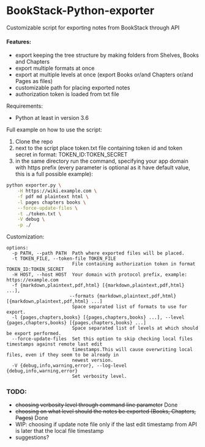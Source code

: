 # BookStack-Python-exporter
Customizable script for exporting notes from BookStack through API

#### Features:
- export keeping the tree structure by making folders from Shelves, Books and Chapters
- export multiple formats at once
- export at multiple levels at once (export Books or/and Chapters or/and Pages as files)
- customizable path for placing exported notes
- authorization token is loaded from txt file

Requirements:
- Python at least in version 3.6

Full example on how to use the script:
1. Clone the repo 
2. next to the script place token.txt file containing token id and token secret in format: TOKEN_ID:TOKEN_SECRET
3. in the same directory run the command, specifying your app domain with https prefix (every parameter is optional as it have default value, this is a full possible example):
```bash
python exporter.py \
    -H https://wiki.example.com \
    -f pdf md plaintext html \
    -l pages chapters books \
    --force-update-files \
    -t ./token.txt \
    -V debug \
    -p ./ 
```

Customization:
```text
options:
  -p PATH, --path PATH  Path where exported files will be placed.
  -t TOKEN_FILE, --token-file TOKEN_FILE
                        File containing authorization token in format TOKEN_ID:TOKEN_SECRET
  -H HOST, --host HOST  Your domain with protocol prefix, example: https://example.com
  -f {markdown,plaintext,pdf,html} [{markdown,plaintext,pdf,html} ...], 
                       --formats {markdown,plaintext,pdf,html} [{markdown,plaintext,pdf,html} ...]
                        Space separated list of formats to use for export.
  -l {pages,chapters,books} [{pages,chapters,books} ...], --level {pages,chapters,books} [{pages,chapters,books} ...]
                        Space separated list of levels at which should be export performed.
  --force-update-files  Set this option to skip checking local files timestamps against remote last edit
                        timestamps.This will cause overwriting local files, even if they seem to be already in
                        newest version.
  -V {debug,info,warning,error}, --log-level {debug,info,warning,error}
                        Set verbosity level.
```

### TODO:
- ~~choosing verbosity level through command line parameter~~ Done
- ~~choosing on what level should the notes be exported (Books, Chapters, Pages)~~ Done
- WIP: choosing if update note file only if the last edit timestamp from API is later that the local file timestamp 
- suggestions?
